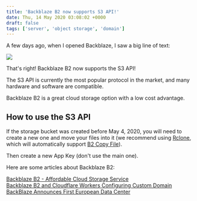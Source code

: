 ```yaml
---
title: 'Backblaze B2 now supports S3 API!'
date: Thu, 14 May 2020 03:08:02 +0000
draft: false
tags: ['server', 'object storage', 'domain']
---
```


A few days ago, when I opened Backblaze, I saw a big line of text:

![](https://static-a1.steveyi.net/media/blog/2020051402585860.png)

That's right! Backblaze B2 now supports the S3 API!

The S3 API is currently the most popular protocol in the market, and many hardware and software are compatible.

Backblaze B2 is a great cloud storage option with a low cost advantage.

How to use the S3 API
----------

If the storage bucket was created before May 4, 2020, you will need to create a new one and move your files into it (we recommend using [Rclone](https://rclone.org), which will automatically support [B2 Copy File](https://www.backblaze.com/b2/docs/b2_copy_file.html)).

Then create a new App Key (don't use the main one).

Here are some articles about Backblaze B2:

[Backblaze B2 - Affordable Cloud Storage Service](https://blog.steveyi.net/backblaze-b2/)  
[Backblaze B2 and Cloudflare Workers Configuring Custom Domain](https://blog.steveyi.net/b2-cfworkers/)  
[BackBlaze Announces First European Data Center](https://blog.steveyi.net/backblaze-eu-central/)